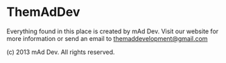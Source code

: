 ThemAdDev
=========

Everything found in this place is created by mAd Dev. Visit our website for more information or send an email to themaddevelopment@gmail.com

(c) 2013 mAd Dev. All rights reserved.
